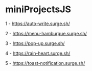 # miniProjectsJS

1 - https://auto-write.surge.sh/

2 - https://menu-hamburgue.surge.sh/

3 - https://pop-up.surge.sh/

4 - https://rain-heart.surge.sh/

5 - https://toast-notification.surge.sh/
